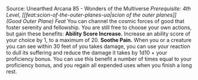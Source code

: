 Source: Unearthed Arcana 85 - Wonders of the Multiverse
*Prerequisite: 4th Level, [[feat:scion-of-the-outer-planes-ua|scion of the outer planes]] (Good Outer Plane) Feat*
You can channel the cosmic forces of good that foster serenity and fellowship. You are still free to choose your own actions, but gain these benefits:
**Ability Score Increase.** Increase an ability score of your choice by 1, to a maximum of 20.
**Soothe Pain.** When you or a creature you can see within 30 feet of you takes damage, you can use your reaction to dull its suffering and reduce the damage it takes by 1d10 + your proficiency bonus. You can use this benefit a number of times equal to your proficiency bonus, and you regain all expended uses when you finish a long rest.